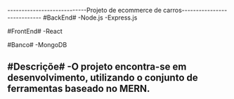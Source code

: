 ----------------------------Projeto de ecommerce de carros----------------------------
#BackEnd#
  -Node.js
  -Express.js

#FrontEnd#
  -React

#Banco#
  -MongoDB

#Descriçõe#
  -O projeto encontra-se em desenvolvimento, utilizando o conjunto de ferramentas 
   baseado no MERN.
--------------------------------------------------------------------------------------
